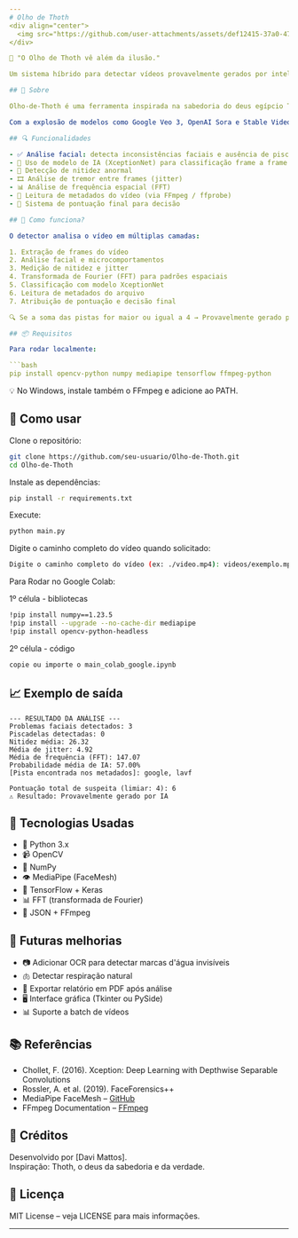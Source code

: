 ```yaml
---
# Olho de Thoth
<div align="center">
  <img src="https://github.com/user-attachments/assets/def12415-37a0-4793-8267-4718af7debef" alt="Olho-de-thoth" height='300px' width='250px'>
</div>

🧠 "O Olho de Thoth vê além da ilusão."

Um sistema híbrido para detectar vídeos provavelmente gerados por inteligência artificial — usando análise visual, aprendizado de máquina e metadados.

## 🌟 Sobre

Olho-de-Thoth é uma ferramenta inspirada na sabedoria do deus egípcio Thoth, capaz de "ver" se um vídeo foi criado por IA ou gravado na vida real. Ele usa técnicas avançadas de visão computacional, modelos pré-treinados (como XceptionNet), análise de artefatos visuais e leitura de metadados para identificar pistas sutis de vídeos sintéticos.

Com a explosão de modelos como Google Veo 3, OpenAI Sora e Stable Video Diffusion, torna-se essencial ter sistemas capazes de distinguir o real do falso. O Olho-de-Thoth nasce dessa necessidade: ser o olho que enxerga a verdade por trás da tecnologia.

## 🔍 Funcionalidades

- ✅ Análise facial: detecta inconsistências faciais e ausência de piscadelas
- 🤖 Uso de modelo de IA (XceptionNet) para classificação frame a frame
- 📸 Detecção de nitidez anormal
- 🎞️ Análise de tremor entre frames (jitter)
- 📊 Análise de frequência espacial (FFT)
- 📄 Leitura de metadados do vídeo (via FFmpeg / ffprobe)
- 🧮 Sistema de pontuação final para decisão

## 🧪 Como funciona?

O detector analisa o vídeo em múltiplas camadas:

1. Extração de frames do vídeo
2. Análise facial e microcomportamentos
3. Medição de nitidez e jitter
4. Transformada de Fourier (FFT) para padrões espaciais
5. Classificação com modelo XceptionNet
6. Leitura de metadados do arquivo
7. Atribuição de pontuação e decisão final

🔍 Se a soma das pistas for maior ou igual a 4 → Provavelmente gerado por IA

## 📦 Requisitos

Para rodar localmente:

```bash
pip install opencv-python numpy mediapipe tensorflow ffmpeg-python
```

💡 No Windows, instale também o FFmpeg e adicione ao PATH.

## 🚀 Como usar

Clone o repositório:

```bash
git clone https://github.com/seu-usuario/Olho-de-Thoth.git 
cd Olho-de-Thoth
```

Instale as dependências:

```bash
pip install -r requirements.txt
```

Execute:

```bash
python main.py
```

Digite o caminho completo do vídeo quando solicitado:

```bash
Digite o caminho completo do vídeo (ex: ./video.mp4): videos/exemplo.mp4
```

Para Rodar no Google Colab:

1º célula - bibliotecas
```bash
!pip install numpy==1.23.5
!pip install --upgrade --no-cache-dir mediapipe
!pip install opencv-python-headless
```

2º célula - código
```bash
copie ou importe o main_colab_google.ipynb
```


## 📈 Exemplo de saída

```
--- RESULTADO DA ANÁLISE ---
Problemas faciais detectados: 3
Piscadelas detectadas: 0
Nitidez média: 26.32
Média de jitter: 4.92
Média de frequência (FFT): 147.07
Probabilidade média de IA: 57.00%
[Pista encontrada nos metadados]: google, lavf

Pontuação total de suspeita (limiar: 4): 6
⚠️ Resultado: Provavelmente gerado por IA
```

## 🧬 Tecnologias Usadas

- 🐍 Python 3.x
- 📹 OpenCV
- 🧮 NumPy
- 👁️ MediaPipe (FaceMesh)
- 🤖 TensorFlow + Keras
- 📊 FFT (transformada de Fourier)
- 📝 JSON + FFmpeg

## 🧩 Futuras melhorias

- 📷 Adicionar OCR para detectar marcas d'água invisíveis
- 🫁 Detectar respiração natural
- 📁 Exportar relatório em PDF após análise
- 🖥️ Interface gráfica (Tkinter ou PySide)
- 📊 Suporte a batch de vídeos

## 📚 Referências

- Chollet, F. (2016). Xception: Deep Learning with Depthwise Separable Convolutions
- Rossler, A. et al. (2019). FaceForensics++
- MediaPipe FaceMesh – [GitHub](https://github.com/google/mediapipe)
- FFmpeg Documentation – [FFmpeg](https://ffmpeg.org/)

## 🙏 Créditos

Desenvolvido por [Davi Mattos].  
Inspiração: Thoth, o deus da sabedoria e da verdade.

## 📌 Licença

MIT License – veja LICENSE para mais informações.

---
```

